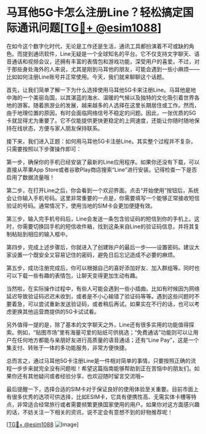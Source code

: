 # 马耳他5G卡怎么注册Line？轻松搞定国际通讯问题[[TG💪+ @esim1088](https://t.me/s/esim1088)]

在如今这个数字化时代，无论是工作还是生活，通讯工具都扮演着不可或缺的角色。而提到通讯软件，Line无疑是一个全球知名的平台。它不仅支持文字聊天、语音通话和视频会议，还拥有丰富的表情包和游戏功能，深受用户的喜爱。不过，对于那些身处海外的人来说，尤其是刚到马耳他的朋友，可能会遇到一些小麻烦——比如如何注册Line账号并正常使用。今天，我们就来聊聊这个话题。

首先，让我们简单了解一下为什么选择使用马耳他5G卡来注册Line。马耳他是地中海的一个美丽岛国，以其湛蓝的海水、温暖的气候以及独特的文化吸引着世界各地的游客。随着旅游业的发展，越来越多的人选择在这里长期居住或工作。然而，由于地理位置的原因，有时会面临网络信号不稳定的问题。因此，一张优质的5G卡就显得尤为重要了。它不仅能提供更快更稳定的上网速度，还能让你随时随地保持在线状态，方便与家人朋友保持联系。

接下来，我们进入正题：如何用马耳他5G卡注册Line。其实整个过程并不复杂，只需要按照以下步骤操作即可：

第一步，确保你的手机已经安装了最新的Line应用程序。如果你还没有下载，可以直接从苹果App Store或者谷歌Play商店搜索“Line”进行安装。记得检查一下是否启用了数据流量哦！

第二步，在打开Line之后，你会看到一个欢迎界面。点击“开始使用”按钮后，系统会让你输入手机号码。这里非常重要的一点是，你需要填写一个能够正常接收短信验证的号码。通常情况下，使用当地的SIM卡会更加便捷有效。

第三步，输入完手机号码后，Line会发送一条包含验证码的短信到你的手机上。这时，你需要切换回手机的短信收件箱，找到这条来自Line的验证码信息，并将其复制粘贴到相应的输入框中。

第四步，完成上述步骤后，你就进入了创建账户的最后一步——设置密码。建议大家设置一个既安全又容易记住的密码，避免日后忘记造成不必要的麻烦。

第五步，成功注册完成后，你可以根据自己的喜好添加好友、加入群组等。同时也可以下载一些有趣的表情包，让聊天变得更加生动有趣。

当然啦，在实际操作过程中，有些人可能会遇到一些小插曲。比如有时候因为网络延迟导致验证码迟迟未收到，或者是不小心输错了验证码等等。遇到这些问题时不要着急，可以尝试重新发送验证码，或者稍后再试。如果实在不行的话，也可以考虑更换其他运营商提供的5G卡试试看。

另外值得一提的是，除了基本的文字聊天之外，Line还有很多实用的功能值得探索。例如，“贴图市场”里有海量可爱的贴纸可供挑选；“免费通话”功能则可以让用户在任何地方都能与亲朋好友进行高质量的语音通话；还有“Line Pay”，这是一个集支付、转账于一体的多功能服务，非常方便快捷。

总而言之，通过马耳他5G卡注册Line是一件相对简单的事情，只要按照正确的流程一步步来就完全没有问题啦！希望这篇指南能够帮助到正在苦恼中的朋友们。如果你还有其他疑问或者经验分享，也欢迎随时留言交流哦~

最后提醒一下，选择合适的SIM卡对于保证良好的使用体验至关重要。目前市面上有很多优秀的选项可供选择，比如ESIM卡，它具有便携性高、无需实体卡槽等特点，非常适合经常旅行或者需要频繁更换国家使用的用户。如果你对这方面感兴趣的话，不妨关注一下相关的资讯，说不定会有意想不到的好物推荐呢！

[[TG💪+ @esim1088](https://t.me/s/esim1088) ![Image](https://i.postimg.cc/4NQfJmqS/Snipaste-2025-05-13-00-14-12.png)]